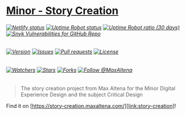 # [Minor - Story Creation][link:story-creation]

###### [![Netlify status][img:netlify-status]][link:netlify-status] [![Uptime Robot status][img:uptimerobot-status]][link:uptimerobot-status] [![Uptime Robot ratio (30 days)][img:uptimerobot-ratio]][link:uptimerobot-status] [![Snyk Vulnerabilities for GitHub Repo][img:snyk]][link:snyk]

###### [![Version][img:github-version]][link:github-version] [![Issues][img:github-issues]][link:github-issues] [![Pull requests][img:github-prs]][link:github-prs] [![License][img:github-license]][link:github-license]

###### [![Watchers][img:watchers]][link:watchers] [![Stars][img:stars]][link:stars] [![Forks][img:forks]][link:forks] [![Follow @MaxAltena][img:follow-me]][link:follow-me]

> The story creation project from Max Altena for the Minor Digital Experience Design and the subject Critical Design

Find it on [https://story-creation.maxaltena.com/][link:story-creation]!

[img:netlify-status]: https://img.shields.io/netlify/402581fd-8e75-4ea9-b342-e5f95c3e5e7d
[link:netlify-status]: https://app.netlify.com/sites/story-creation-maxaltena-com/deploys
[img:uptimerobot-status]: https://img.shields.io/uptimerobot/status/m786883370-816e420a60e5a1a8e1c5bad4
[img:uptimerobot-ratio]: https://img.shields.io/uptimerobot/ratio/m786883370-816e420a60e5a1a8e1c5bad4
[link:uptimerobot-status]: https://status-school.maxaltena.com/786883370
[img:snyk]: https://img.shields.io/snyk/vulnerabilities/github/MaxAltena/minor-story-creation
[link:snyk]: https://app.snyk.io/org/maxaltena/project/7cc723d9-4561-406a-bb26-a03ef8bc2a77
[img:github-version]: https://img.shields.io/github/package-json/v/MaxAltena/minor-story-creation
[link:github-version]: https://github.com/MaxAltena/minor-story-creation
[img:github-issues]: https://img.shields.io/github/issues/MaxAltena/minor-story-creation
[link:github-issues]: https://github.com/MaxAltena/minor-story-creation/issues
[img:github-prs]: https://img.shields.io/github/issues-pr/MaxAltena/minor-story-creation
[link:github-prs]: https://github.com/MaxAltena/minor-story-creation/pulls
[img:github-license]: https://img.shields.io/github/license/MaxAltena/minor-story-creation
[link:github-license]: https://github.com/MaxAltena/minor-story-creation/blob/production/LICENSE
[img:watchers]: https://img.shields.io/github/watchers/MaxAltena/minor-story-creation?style=social
[link:watchers]: https://github.com/MaxAltena/minor-story-creation/watchers
[img:stars]: https://img.shields.io/github/stars/MaxAltena/minor-story-creation?style=social
[link:stars]: https://github.com/MaxAltena/minor-story-creation/stargazers
[img:forks]: https://img.shields.io/github/forks/MaxAltena/minor-story-creation?style=social
[link:forks]: https://github.com/MaxAltena/minor-story-creation/forks
[img:follow-me]: https://img.shields.io/github/followers/maxaltena?style=social&label=Follow%20%40MaxAltena
[link:follow-me]: https://github.com/MaxAltena
[link:story-creation]: https://story-creation.maxaltena.com/
